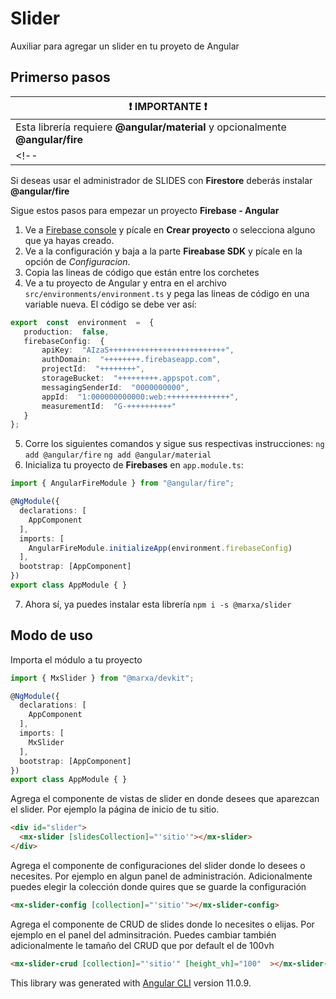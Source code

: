 # Slider
Auxiliar para agregar un slider en tu proyeto de Angular
## Primerso pasos

| :exclamation:  IMPORTANTE :exclamation: |
|-----------------------------------------|
| Esta librería requiere **@angular/material** y opcionalmente **@angular/fire** |
<!-- | Esta librería no funciona en proyectos de versiones anteriores a **Angular 11**, puedes usar la versión para [Angular 9](https://www.npmjs.com/package/@marxa/devkit-v9) si lo necesitas | -->

Si deseas usar el administrador de SLIDES con **Firestore** deberás instalar **@angular/fire**

Sigue estos pasos para empezar un proyecto **Firebase -  Angular**

 1. Ve a [Firebase console](https://console.firebase.google.com/) y pícale en **Crear proyecto** o selecciona alguno que ya hayas creado.
 2. Ve a la configuración y baja a la parte **Fireabase SDK** y pícale en la opción de *Configuracion*.
 3. Copia las lineas de código que están entre los corchetes
 4. Ve a tu proyecto de Angular y entra en el archivo `src/environments/environment.ts` y pega las lineas de código en una variable nueva. El código se debe ver así:
 ```ts
 export  const  environment  =  {
	production:  false,
	firebaseConfig:  {
		apiKey:  "AIzaS++++++++++++++++++++++++++",
		authDomain:  "++++++++.firebaseapp.com",
		projectId:  "++++++++",
		storageBucket:  "+++++++++.appspot.com",
		messagingSenderId:  "0000000000",
		appId:  "1:000000000000:web:++++++++++++++",
		measurementId:  "G-++++++++++"
	}
}; 
```
 5. Corre los siguientes comandos y sigue sus respectivas instrucciones:
	 `ng add @angular/fire`
	 `ng add @angular/material`
  6. Inicializa tu proyecto de **Firebases** en `app.module.ts`:
```ts
import { AngularFireModule } from "@angular/fire";

@NgModule({
  declarations: [
    AppComponent
  ],
  imports: [
    AngularFireModule.initializeApp(environment.firebaseConfig)
  ],
  bootstrap: [AppComponent]
})
export class AppModule { }
```
	 
 7. Ahora sí, ya puedes instalar esta librería `npm i -s @marxa/slider`



## Modo de uso
Importa el módulo a tu proyecto
```ts
import { MxSlider } from "@marxa/devkit";

@NgModule({
  declarations: [
    AppComponent
  ],
  imports: [
    MxSlider
  ],
  bootstrap: [AppComponent]
})
export class AppModule { }
```

Agrega el componente de vistas de slider en donde desees que aparezcan el slider. Por ejemplo la página de inicio de tu sitio.

```html
<div id="slider">
  <mx-slider [slidesCollection]="'sitio'"></mx-slider>
</div>
```

Agrega el componente de configuraciones del slider donde lo desees o necesites. Por ejemplo en algun panel de administración.
Adicionalmente puedes elegir la colección donde quires que se guarde la configuración

```html
<mx-slider-config [collection]="'sitio'"></mx-slider-config>
```

Agrega el componente de CRUD de slides donde lo necesites o elijas. Por ejemplo en el panel del adminsitración.
Puedes cambiar también adicionalmente le tamaño del CRUD que por default el de 100vh

```html
<mx-slider-crud [collection]="'sitio'" [height_vh]="100"  ></mx-slider-crud>
```



This library was generated with [Angular CLI](https://github.com/angular/angular-cli) version 11.0.9.

